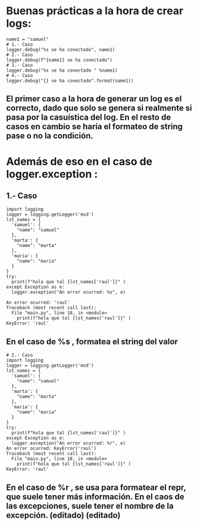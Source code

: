 # Buenas prácticas a la hora de crear logs:
```
name1 = "samuel"
# 1.- Caso
logger.debug("%s se ha conectado", name1)
# 2.- Caso
logger.debug(f"{name1} se ha conectado")
# 3.- Caso
logger.debug("%s se ha conectado " %name1)
# 4.- Caso
logger.debug("{} se ha conectado".format(name1)) 
```
## El primer caso a la hora de generar un log es el correcto, dado que solo se genera si realmente si pasa por la casuística del log. En el resto de casos en cambio se haría  el formateo de string pase o no la condición.

# Además de eso en el caso de logger.exception :
## 1.- Caso
```
import logging
logger = logging.getLogger('msd')
lst_names = {
  'samuel': {
    "name": "samuel"
  },
  'marta': {
    "name": "marta"
  },
  'maria': {
    "name": "maria"
  }
} 
try:
  print(f"hola que tal {lst_names['raul']}" )
except Exception as e:
  logger.exception("An error ocurred: %s", e)
``` 
```
An error ocurred: 'raul'
Traceback (most recent call last):
  File "main.py", line 18, in <module>
    print(f"hola que tal {lst_names['raul']}" )
KeyError: 'raul'
``` 

## En el caso de %s , formatea el string del valor
```
# 2.- Caso
import logging
logger = logging.getLogger('msd')
lst_names = {
  'samuel': {
    "name": "samuel"
  },
  'marta': {
    "name": "marta"
  },
  'maria': {
    "name": "maria"
  }
} 
try:
  print(f"hola que tal {lst_names['raul']}" )
except Exception as e:
  logger.exception("An error ocurred: %r", e)
An error ocurred: KeyError('raul')
Traceback (most recent call last):
  File "main.py", line 18, in <module>
    print(f"hola que tal {lst_names['raul']}" )
KeyError: 'raul'
``` 
## En el caso de %r , se usa para formatear el repr, que suele tener más información. En el caos de las excepciones, suele tener el nombre de la excepción. (editado) (editado) 
